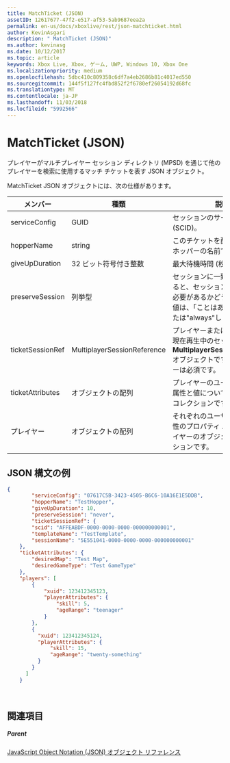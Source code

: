 ```yaml
---
title: MatchTicket (JSON)
assetID: 12617677-47f2-e517-af53-5ab9687eea2a
permalink: en-us/docs/xboxlive/rest/json-matchticket.html
author: KevinAsgari
description: " MatchTicket (JSON)"
ms.author: kevinasg
ms.date: 10/12/2017
ms.topic: article
keywords: Xbox Live, Xbox, ゲーム, UWP, Windows 10, Xbox One
ms.localizationpriority: medium
ms.openlocfilehash: 5dbc410c809358c6df7a4eb2686b81c4017ed550
ms.sourcegitcommit: 144f5f127fc4fbd852f2f6780ef26054192d68fc
ms.translationtype: MT
ms.contentlocale: ja-JP
ms.lasthandoff: 11/03/2018
ms.locfileid: "5992566"
---
```

# <a name="matchticket-json"></a>MatchTicket (JSON)
プレイヤーがマルチプレイヤー セッション ディレクトリ (MPSD) を通じて他のプレイヤーを検索に使用するマッチ チケットを表す JSON オブジェクト。 
<a id="ID4EN"></a>

  
 
MatchTicket JSON オブジェクトには、次の仕様があります。
 
| メンバー| 種類| 説明| 
| --- | --- | --- | 
| serviceConfig| GUID| セッションのサービス構成 id (SCID)。| 
| hopperName| string| このチケットを配置すること、ホッパーの名前です。| 
| giveUpDuration| 32 ビット符号付き整数| 最大待機時間 (秒の整数)。| 
| preserveSession| 列挙型| セッションに一致するようになると、セッションを再利用する必要があるかどうかを示す値。 値は、「ことはありません」または"always"します。 | 
| ticketSessionRef| MultiplayerSessionReference| プレイヤーまたはグループは、現在再生中のセッションの<b>MultiplayerSessionReference</b>オブジェクトです。 このメンバーは必須です。 | 
| ticketAttributes| オブジェクトの配列| プレイヤーのユーザーが指定の属性と値について、チケットのコレクションです。| 
| プレイヤー| オブジェクトの配列| それぞれのユーザーが指定の属性のプロパティ バッグに、プレイヤーのオブジェクトのコレクションです。 | 
  
<a id="ID4EW"></a>

 
## <a name="sample-json-syntax"></a>JSON 構文の例
 

```json
{
        "serviceConfig": "07617C5B-3423-4505-B6C6-10A16E1E5DDB",
        "hopperName": "TestHopper",
        "giveUpDuration": 10,
        "preserveSession": "never",
        "ticketSessionRef": {
        "scid": "AFFEABDF-0000-0000-0000-000000000001",
        "templateName": "TestTemplate",
        "sessionName": "5E551041-0000-0000-0000-000000000001"
    },
    "ticketAttributes": {
        "desiredMap": "Test Map",
        "desiredGameType": "Test GameType"
    },
    "players": [
        {
            "xuid": 123412345123,
            "playerAttributes": {
                "skill": 5,
                "ageRange": "teenager"
            }
        },
        {
          "xuid": 123412345124,
          "playerAttributes": {
              "skill": 15,
              "ageRange": "twenty-something"
          }
        }
      ]
    }
  
    
```

  
<a id="ID4EEB"></a>

 
## <a name="see-also"></a>関連項目
 
<a id="ID4EGB"></a>

 
##### <a name="parent"></a>Parent 

[JavaScript Object Notation (JSON) オブジェクト リファレンス](atoc-xboxlivews-reference-json.md)

   
